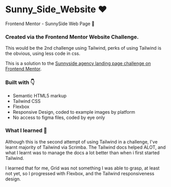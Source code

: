 # Sunny_Side_Website ❤️
Frontend Mentor - SunnySide Web Page 💪

### Created via the Frontend Mentor Website Challenge.
This would be the 2nd challenge using Tailwind, perks of using Tailwind is the obvious, using less code in css.


This is a solution to the [Sunnyside agency landing page challenge on Frontend Mentor](https://www.frontendmentor.io/challenges/sunnyside-agency-landing-page-7yVs3B6ef).

### Built with 👇

- Semantic HTML5 markup
- Tailwind CSS
- Flexbox
- Responsive Design, coded to example images by platform
- No access to figma files, coded by eye only

### What I learned 👀 
Although this is the second attempt of using Tailwind in a challenge, I've learnt majority of Tailwind via Scrimba. The Tailwind docs helped ALOT, and 
what I learnt was to manage the docs a lot better than when i first started Tailwind. 

I learned that for me, Grid was not something I was able to grasp, at least not yet, so I progressed with Flexbox, and the Tailwind responsiveness design.
